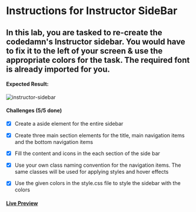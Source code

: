 # Instructions for Instructor SideBar

## In this lab, you are tasked to re-create the codedamn's Instructor sidebar. You would have to fix it to the left of your screen & use the appropriate colors for the task. The required font is already imported for you.

#### Expected Result:

![instructor-sidebar](https://github-production-user-asset-6210df.s3.amazonaws.com/117529414/247864855-ecc372b2-8300-4abf-b406-9c491bdd7d73.gif?X-Amz-Algorithm=AWS4-HMAC-SHA256&X-Amz-Credential=AKIAVCODYLSA53PQK4ZA%2F20241018%2Fus-east-1%2Fs3%2Faws4_request&X-Amz-Date=20241018T202747Z&X-Amz-Expires=300&X-Amz-Signature=ddfce7789bb5495da2d82082936b46b39498ff9cda2e781ccb50c1bbee520d70&X-Amz-SignedHeaders=host)

#### Challenges (5/5 done)

- [x] Create a aside element for the entire sidebar

- [x] Create three main section elements for the title, main navigation items and the bottom navigation items

- [x] Fill the content and icons in the each section of the side bar

- [x] Use your own class naming convention for the navigation items. The same classes will be used for applying styles and hover effects

- [x] Use the given colors in the style.css file to style the sidebar with the colors

#### [Live Preview](https://selimbiber.github.io/Vanilla-CSS-Challenges/Day10-instructor-sidebar/)
